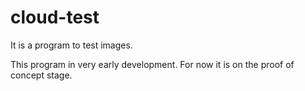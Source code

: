 # cloud-test
It is a program to test images.

This program in very early development.
For now it is on the proof of concept stage.
